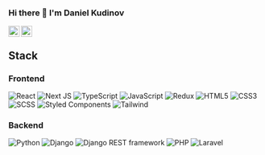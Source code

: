 ### Hi there 👋 I'm Daniel Kudinov

<a href="https://t.me/tvoykudinov" title="Telegram">
  <img align="left" alt="Telegram" width="22px" src="https://cdn.icon-icons.com/icons2/2108/PNG/512/telegram_icon_130816.png">
</a>
<a href="mailto:danielkudinov17@gmail.com" title="Email">
  <img align="left" alt="Email" width="22px" src="https://cdn.icon-icons.com/icons2/294/PNG/128/Mail_31108.png" />
</a>
<br>

## Stack

### Frontend

![React](https://img.shields.io/badge/-React-202020?style=flat-square&logo=react)
![Next JS](https://img.shields.io/badge/Next-black?style=flat-square&logo=next.js&logoColor=white)
![TypeScript](https://img.shields.io/badge/-TypeScript-007ACC?style=flat-square&logo=typescript&logoColor=white)
![JavaScript](https://img.shields.io/badge/-JavaScript-F7DF1C?style=flat-square&logo=javascript&logoColor=white&color=%23FFCE5A)
![Redux](https://img.shields.io/badge/redux-%23593d88.svg?style=flat-square&logo=redux&logoColor=white)
![HTML5](https://img.shields.io/badge/-HTML5-%23E44D27?style=flat-square&logo=html5&logoColor=ffffff)
![CSS3](https://img.shields.io/badge/-CSS3-%231572B6?style=flat-square&logo=css3)
![SCSS](https://img.shields.io/badge/-SCSS-94476E?style=flat-square&logo=SASS)
![Styled Components](https://img.shields.io/badge/styled--components-DB7093?style=flat-square&logo=styled-components&logoColor=white)
![Tailwind](https://img.shields.io/badge/Tailwind-38B2AC?style=flat-square&logo=tailwind-css&logoColor=white)

### Backend

![Python](https://img.shields.io/badge/-Python-FFFFFF?style=flat-square&logo=Python)
![Django](https://img.shields.io/badge/-Django-092D1F?style=flat-square&logo=Django)
![Django REST framework](https://img.shields.io/badge/-Django%20REST%20framework-A30000?style=flat-square&logo=drf)
![PHP](https://img.shields.io/badge/PHP-777BB4?style=flat-square&logo=php&logoColor=white)
![Laravel](https://img.shields.io/badge/-Laravel-8f2323?style=flat-square&logo=Laravel)


